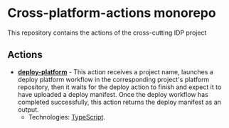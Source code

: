 # Cross-platform-actions monorepo

This repository contains the actions of the cross-cutting IDP project

## Actions

* __[deploy-platform](./deploy-platform/README.md)__ - This action receives a project name, launches a deploy platform workflow in the corresponding project's platform repository, then it waits for the deploy action to finish and expect it to have uploaded a deploy manifest. Once the deploy workflow has completed successfully, this action returns the deploy manifest as an output.
  * Technologies: [TypeScript](https://www.typescriptlang.org/).
